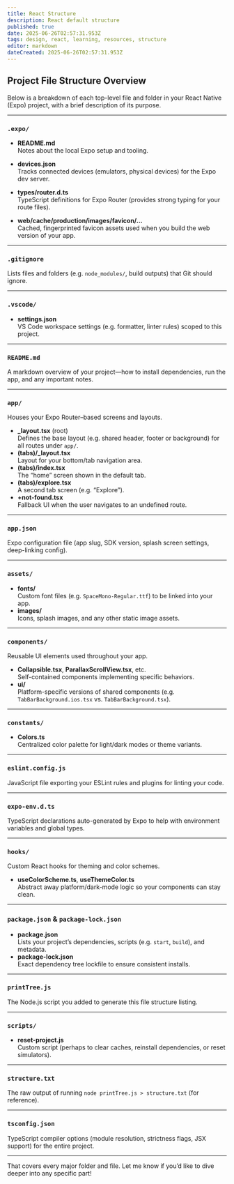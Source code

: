 ```yaml
---
title: React Structure
description: React default structure
published: true
date: 2025-06-26T02:57:31.953Z
tags: design, react, learning, resources, structure
editor: markdown
dateCreated: 2025-06-26T02:57:31.953Z
---
```


## Project File Structure Overview

Below is a breakdown of each top-level file and folder in your React Native (Expo) project, with a brief description of its purpose.

---

### `.expo/`
- **README.md**  
  Notes about the local Expo setup and tooling.

- **devices.json**  
  Tracks connected devices (emulators, physical devices) for the Expo dev server.

- **types/router.d.ts**  
  TypeScript definitions for Expo Router (provides strong typing for your route files).

- **web/cache/production/images/favicon/...**  
  Cached, fingerprinted favicon assets used when you build the web version of your app.

---

### `.gitignore`
Lists files and folders (e.g. `node_modules/`, build outputs) that Git should ignore.

---

### `.vscode/`
- **settings.json**  
  VS Code workspace settings (e.g. formatter, linter rules) scoped to this project.

---

### `README.md`
A markdown overview of your project—how to install dependencies, run the app, and any important notes.

---

### `app/`
Houses your Expo Router–based screens and layouts.
- **_layout.tsx** (root)  
  Defines the base layout (e.g. shared header, footer or background) for all routes under `app/`.
- **(tabs)/_layout.tsx**  
  Layout for your bottom/tab navigation area.
- **(tabs)/index.tsx**  
  The “home” screen shown in the default tab.
- **(tabs)/explore.tsx**  
  A second tab screen (e.g. “Explore”).
- **+not-found.tsx**  
  Fallback UI when the user navigates to an undefined route.

---

### `app.json`
Expo configuration file (app slug, SDK version, splash screen settings, deep-linking config).

---

### `assets/`
- **fonts/**  
  Custom font files (e.g. `SpaceMono-Regular.ttf`) to be linked into your app.
- **images/**  
  Icons, splash images, and any other static image assets.

---

### `components/`
Reusable UI elements used throughout your app.
- **Collapsible.tsx**, **ParallaxScrollView.tsx**, etc.  
  Self-contained components implementing specific behaviors.
- **ui/**  
  Platform-specific versions of shared components (e.g. `TabBarBackground.ios.tsx` vs. `TabBarBackground.tsx`).

---

### `constants/`
- **Colors.ts**  
  Centralized color palette for light/dark modes or theme variants.

---

### `eslint.config.js`
JavaScript file exporting your ESLint rules and plugins for linting your code.

---

### `expo-env.d.ts`
TypeScript declarations auto-generated by Expo to help with environment variables and global types.

---

### `hooks/`
Custom React hooks for theming and color schemes.
- **useColorScheme.ts**, **useThemeColor.ts**  
  Abstract away platform/dark-mode logic so your components can stay clean.

---

### `package.json` & `package-lock.json`
- **package.json**  
  Lists your project’s dependencies, scripts (e.g. `start`, `build`), and metadata.
- **package-lock.json**  
  Exact dependency tree lockfile to ensure consistent installs.

---

### `printTree.js`
The Node.js script you added to generate this file structure listing.

---

### `scripts/`
- **reset-project.js**  
  Custom script (perhaps to clear caches, reinstall dependencies, or reset simulators).

---

### `structure.txt`
The raw output of running `node printTree.js > structure.txt` (for reference).

---

### `tsconfig.json`
TypeScript compiler options (module resolution, strictness flags, JSX support) for the entire project.

---

That covers every major folder and file. Let me know if you’d like to dive deeper into any specific part!
